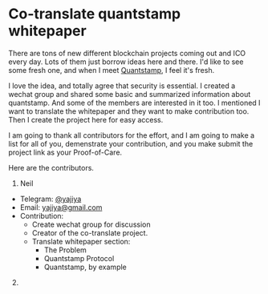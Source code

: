 # Co-translate quantstamp whitepaper

There are tons of new different blockchain projects coming out and ICO every day. Lots of them just borrow ideas here and there. I'd like to see some fresh one, and when I meet [Quantstamp](http://quantstamp.com/), I feel it's fresh. 

I love the idea, and totally agree that security is essential. I created a wechat group and shared some basic and summarized information about quantstamp. And some of the members are interested in it too. I mentioned I want to translate the whitepaper and they want to make contribution too. Then I create the project here for easy access.

I am going to thank all contributors for the effort, and I am going to make a list for all of you, demenstrate your contribution, and you make submit the project link as your Proof-of-Care. 

Here are the contributors. 

1. Neil
- Telegram: [@yajiya](https://t.me/yajiya)
- Email: yajiya@gmail.com
- Contribution: 
    - Create wechat group for discussion 
    - Creator of the co-translate project. 
    - Translate whitepaper section: 
        - The Problem
        - Quantstamp​ ​Protocol
        - Quantstamp,​ ​by​ ​example

2. 